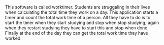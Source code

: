 This software is called worktimer. Students are struggaling in their lives when calculating the total time they work on a day. This application starts a timer and count the total work time of a person. All they have to do is to start the timer when they start studying and stop when stop studying, again when they restart studying they have to start this and stop when done. Finally at the end of the day they can get the total work time thay have worked.
